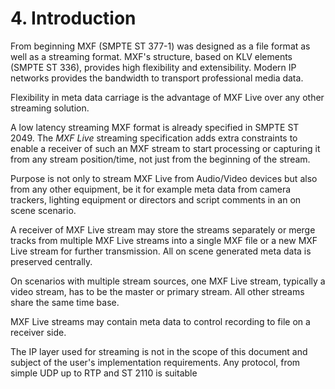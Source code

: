 # 4. Introduction

From beginning MXF (SMPTE ST 377-1) was designed as a file format as well as a
streaming format. MXF's structure, based on KLV elements (SMPTE ST 336),
provides high flexibility and extensibility. Modern IP networks provides the
bandwidth to transport professional media data.

Flexibility in meta data carriage is the advantage of MXF Live over any other
streaming solution.

A low latency streaming MXF format is already specified in SMPTE ST 2049. The
_MXF Live_ streaming specification adds extra constraints to enable a receiver
of such an MXF stream to start processing or capturing it from any stream
position/time, not just from the beginning of the stream.

Purpose is not only to stream MXF Live from Audio/Video devices but also from
any other equipment, be it for example meta data from camera trackers, lighting
equipment or directors and script comments in an on scene scenario.

A receiver of MXF Live stream may store the streams separately or merge tracks
from multiple MXF Live streams into a single MXF file or a new MXF Live stream
for further transmission. All on scene generated meta data is preserved
centrally.

On scenarios with multiple stream sources, one MXF Live stream, typically a
video stream, has to be the master or primary stream. All other streams share
the same time base.

MXF Live streams may contain meta data to control recording to file on a
receiver side.

The IP layer used for streaming is not in the scope of this document and subject
of the user's implementation requirements. Any protocol, from simple UDP up to
RTP and ST 2110 is suitable
